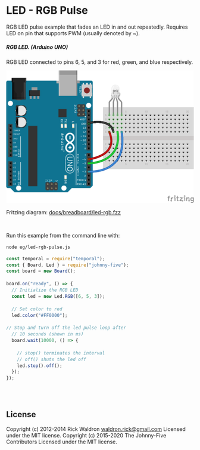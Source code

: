 <!--remove-start-->

# LED - RGB Pulse

<!--remove-end-->

RGB LED pulse example that fades an LED in and out repeatedly. Requires LED on pin that supports PWM (usually denoted by ~).

##### RGB LED. (Arduino UNO)


RGB LED connected to pins 6, 5, and 3 for red, green, and blue respectively.


![docs/breadboard/led-rgb.png](breadboard/led-rgb.png)<br>

Fritzing diagram: [docs/breadboard/led-rgb.fzz](breadboard/led-rgb.fzz)

&nbsp;




Run this example from the command line with:
```bash
node eg/led-rgb-pulse.js
```


```javascript
const temporal = require("temporal");
const { Board, Led } = require("johnny-five");
const board = new Board();

board.on("ready", () => {
  // Initialize the RGB LED
  const led = new Led.RGB([6, 5, 3]);

  // Set color to red
  led.color("#FF0000");

// Stop and turn off the led pulse loop after
  // 10 seconds (shown in ms)
  board.wait(10000, () => {

    // stop() terminates the interval
    // off() shuts the led off
    led.stop().off();
  });
});
 
```


&nbsp;

<!--remove-start-->

## License
Copyright (c) 2012-2014 Rick Waldron <waldron.rick@gmail.com>
Licensed under the MIT license.
Copyright (c) 2015-2020 The Johnny-Five Contributors
Licensed under the MIT license.

<!--remove-end-->

